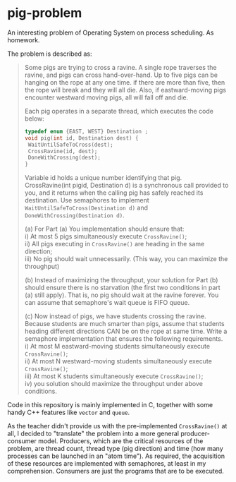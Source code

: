 # pig-problem
An interesting problem of Operating System on process scheduling. As homework.

The problem is described as:

> Some pigs are trying to cross a ravine. A single rope traverses the ravine, and pigs can cross hand-over-hand. Up to five pigs can be hanging on the rope at any one time. if there are more than five, then the rope will break and they will all die. Also, if eastward-moving pigs encounter westward moving pigs, all will fall off and die.
> 
> Each pig operates in a separate thread, which executes the code below:
> 
> ```C
> typedef enum {EAST, WEST} Destination ;
> void pig(int id, Destination dest) {
>  WaitUntilSafeToCross(dest);
>  CrossRavine(id, dest);
>  DoneWithCrossing(dest);
> }
> ```
> 
> Variable id holds a unique number identifying that pig. CrossRavine(int pigid, Destination d) is a synchronous call provided to you, and it returns when the calling pig has safely reached its destination. Use semaphores to implement `WaitUntilSafeToCross(Destination d)` and `DoneWithCrossing(Destination d)`.
> 
> (a) For Part (a) You implementation should ensure that:  
i) At most 5 pigs simultaneously execute `CrossRavine()`;  
ii) All pigs executing in `CrossRavine()` are heading in the same direction;  
iii) No pig should wait unnecessarily. (This way, you can maximize the throughput)
> 
> (b) Instead of maximizing the throughput, your solution for Part (b) should ensure there is no starvation (the first two conditions in part (a) still apply). That is, no pig should wait at the ravine forever. You can assume that semaphore's wait queue is FIFO queue.
> 
> \(c) Now instead of pigs, we have students crossing the ravine. Because students are much smarter than pigs, assume that students heading different directions CAN be on the rope at same time. Write a semaphore implementation that ensures the following requirements.  
i) At most M eastward-moving students simultaneously execute `CrossRavine()`;  
ii) At most N westward-moving students simultaneously execute `CrossRavine()`;  
iii) At most K students simultaneously execute `CrossRavine()`;  
iv) you solution should maximize the throughput under above conditions.

Code in this repository is mainly implemented in C, together with some handy C++ features like `vector` and `queue`.

As the teacher didn't provide us with the pre-implemented `CrossRavine()` at all, I decided to "translate" the problem into a more general producer-consumer model. Producers, which are the critical resources of the problem, are thread count, thread type (pig direction) and time (how many processes can be launched in an "atom time"). As required, the acquisition of these resources are implemented with semaphores, at least in my comprehension. Consumers are just the programs that are to be executed.
